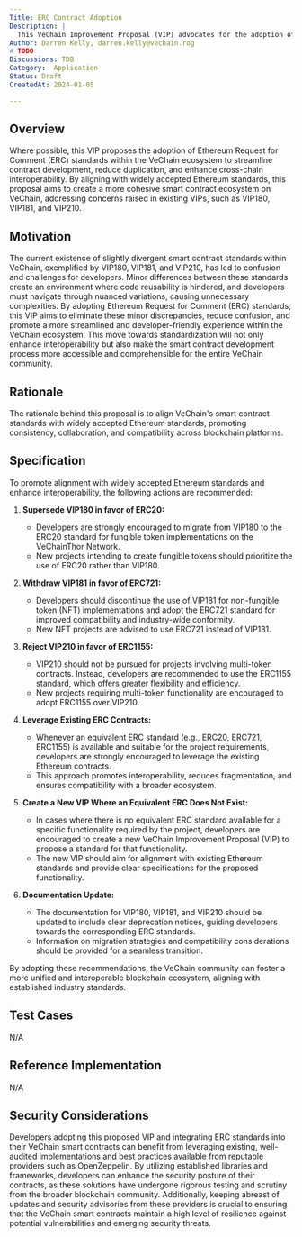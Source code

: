 ```yaml
---
Title: ERC Contract Adoption
Description: |
  This VeChain Improvement Proposal (VIP) advocates for the adoption of Ethereum Request for Comment (ERC) standards, aiming to eliminate duplication and enhance interoperability by aligning VeChain contracts with their Ethereum counterparts.
Author: Darren Kelly, darren.kelly@vechain.rog
# TODO
Discussions: TDB
Category:  Application
Status: Draft
CreatedAt: 2024-01-05

---
```


## Overview

Where possible, this VIP proposes the adoption of Ethereum Request for Comment (ERC) standards within the VeChain ecosystem to streamline contract development, reduce duplication, and enhance cross-chain interoperability. By aligning with widely accepted Ethereum standards, this proposal aims to create a more cohesive smart contract ecosystem on VeChain, addressing concerns raised in existing VIPs, such as VIP180, VIP181, and VIP210.

## Motivation

The current existence of slightly divergent smart contract standards within VeChain, exemplified by VIP180, VIP181, and VIP210, has led to confusion and challenges for developers. Minor differences between these standards create an environment where code reusability is hindered, and developers must navigate through nuanced variations, causing unnecessary complexities. By adopting Ethereum Request for Comment (ERC) standards, this VIP aims to eliminate these minor discrepancies, reduce confusion, and promote a more streamlined and developer-friendly experience within the VeChain ecosystem. This move towards standardization will not only enhance interoperability but also make the smart contract development process more accessible and comprehensible for the entire VeChain community.

## Rationale

The rationale behind this proposal is to align VeChain's smart contract standards with widely accepted Ethereum standards, promoting consistency, collaboration, and compatibility across blockchain platforms.

## Specification

To promote alignment with widely accepted Ethereum standards and enhance interoperability, the following actions are recommended:

1. **Supersede VIP180 in favor of ERC20:**
   - Developers are strongly encouraged to migrate from VIP180 to the ERC20 standard for fungible token implementations on the VeChainThor Network.
   - New projects intending to create fungible tokens should prioritize the use of ERC20 rather than VIP180.

2. **Withdraw VIP181 in favor of ERC721:**
   - Developers should discontinue the use of VIP181 for non-fungible token (NFT) implementations and adopt the ERC721 standard for improved compatibility and industry-wide conformity.
   - New NFT projects are advised to use ERC721 instead of VIP181.

3. **Reject VIP210 in favor of ERC1155:**
   - VIP210 should not be pursued for projects involving multi-token contracts. Instead, developers are recommended to use the ERC1155 standard, which offers greater flexibility and efficiency.
   - New projects requiring multi-token functionality are encouraged to adopt ERC1155 over VIP210.

4. **Leverage Existing ERC Contracts:**
   - Whenever an equivalent ERC standard (e.g., ERC20, ERC721, ERC1155) is available and suitable for the project requirements, developers are strongly encouraged to leverage the existing Ethereum contracts.
   - This approach promotes interoperability, reduces fragmentation, and ensures compatibility with a broader ecosystem.

5. **Create a New VIP Where an Equivalent ERC Does Not Exist:**
   - In cases where there is no equivalent ERC standard available for a specific functionality required by the project, developers are encouraged to create a new VeChain Improvement Proposal (VIP) to propose a standard for that functionality.
   - The new VIP should aim for alignment with existing Ethereum standards and provide clear specifications for the proposed functionality.

6. **Documentation Update:**
   - The documentation for VIP180, VIP181, and VIP210 should be updated to include clear deprecation notices, guiding developers towards the corresponding ERC standards.
   - Information on migration strategies and compatibility considerations should be provided for a seamless transition.

By adopting these recommendations, the VeChain community can foster a more unified and interoperable blockchain ecosystem, aligning with established industry standards.

## Test Cases
  
N/A
  
## Reference Implementation
  
N/A

## Security Considerations

Developers adopting this proposed VIP and integrating ERC standards into their VeChain smart contracts can benefit from leveraging existing, well-audited implementations and best practices available from reputable providers such as OpenZeppelin. By utilizing established libraries and frameworks, developers can enhance the security posture of their contracts, as these solutions have undergone rigorous testing and scrutiny from the broader blockchain community. Additionally, keeping abreast of updates and security advisories from these providers is crucial to ensuring that the VeChain smart contracts maintain a high level of resilience against potential vulnerabilities and emerging security threats.
